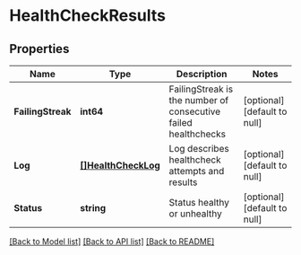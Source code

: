# HealthCheckResults

## Properties
Name | Type | Description | Notes
------------ | ------------- | ------------- | -------------
**FailingStreak** | **int64** | FailingStreak is the number of consecutive failed healthchecks | [optional] [default to null]
**Log** | [**[]HealthCheckLog**](HealthCheckLog.md) | Log describes healthcheck attempts and results | [optional] [default to null]
**Status** | **string** | Status healthy or unhealthy | [optional] [default to null]

[[Back to Model list]](../README.md#documentation-for-models) [[Back to API list]](../README.md#documentation-for-api-endpoints) [[Back to README]](../README.md)

